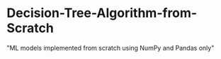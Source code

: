 # Decision-Tree-Algorithm-from-Scratch
"ML models implemented from scratch using NumPy and Pandas only"
